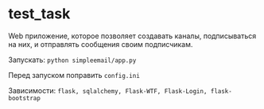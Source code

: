 test_task
=========

Web приложение, которое позволяет создавать каналы, подписываться на них, и отправлять сообщения своим подписчикам.

Запускать:
`python simpleemail/app.py`

Перед запуском поправить `config.ini`

Зависимости:
`flask, sqlalchemy, Flask-WTF, Flask-Login, flask-bootstrap`
